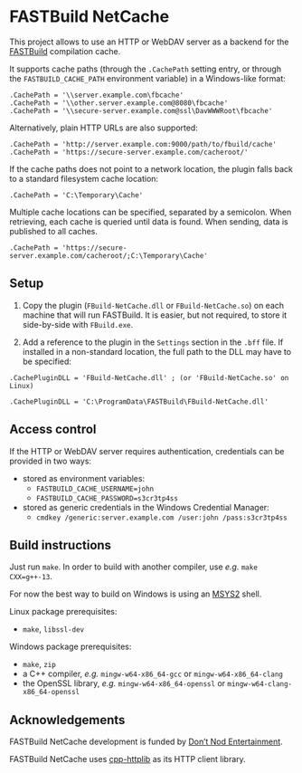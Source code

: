 
# FASTBuild NetCache

This project allows to use an HTTP or WebDAV server as a backend for the
[FASTBuild](https://github.com/fastbuild/fastbuild) compilation cache.

It supports cache paths (through the `.CachePath` setting entry, or through the
`FASTBUILD_CACHE_PATH` environment variable) in a Windows-like format:

```
.CachePath = '\\server.example.com\fbcache'
.CachePath = '\\other.server.example.com@8080\fbcache'
.CachePath = '\\secure-server.example.com@ssl\DavWWWRoot\fbcache'
```

Alternatively, plain HTTP URLs are also supported:

```
.CachePath = 'http://server.example.com:9000/path/to/fbuild/cache'
.CachePath = 'https://secure-server.example.com/cacheroot/'
```

If the cache paths does not point to a network location, the plugin falls
back to a standard filesystem cache location:

```
.CachePath = 'C:\Temporary\Cache'
```

Multiple cache locations can be specified, separated by a semicolon. When retrieving, each cache
is queried until data is found. When sending, data is published to all caches.

```
.CachePath = 'https://secure-server.example.com/cacheroot/;C:\Temporary\Cache'
```

## Setup

1. Copy the plugin (`FBuild-NetCache.dll` or `FBuild-NetCache.so`) on each machine that
will run FASTBuild. It is easier, but not required, to store it side-by-side with `FBuild.exe`.

2. Add a reference to the plugin in the `Settings` section in the `.bff` file. If installed
in a non-standard location, the full path to the DLL may have to be specified:

```
.CachePluginDLL = 'FBuild-NetCache.dll' ; (or 'FBuild-NetCache.so' on Linux)
```

```
.CachePluginDLL = 'C:\ProgramData\FASTBuild\FBuild-NetCache.dll'
```

## Access control

If the HTTP or WebDAV server requires authentication, credentials can be provided in two ways:

 - stored as environment variables:
   - `FASTBUILD_CACHE_USERNAME=john`
   - `FASTBUILD_CACHE_PASSWORD=s3cr3tp4ss`
 - stored as generic credentials in the Windows Credential Manager:
   - `cmdkey /generic:server.example.com /user:john /pass:s3cr3tp4ss`

## Build instructions

Just run `make`. In order to build with another compiler, use *e.g.* `make CXX=g++-13`.

For now the best way to build on Windows is using an [MSYS2](https://www.msys2.org/) shell.

Linux package prerequisites:
 - `make`, `libssl-dev`

Windows package prerequisites:
 - `make`, `zip`
 - a C++ compiler, *e.g.* `mingw-w64-x86_64-gcc` or `mingw-w64-x86_64-clang`
 - the OpenSSL library, *e.g.* `mingw-w64-x86_64-openssl` or `mingw-w64-clang-x86_64-openssl`

## Acknowledgements

FASTBuild NetCache development is funded by [Don’t Nod Entertainment](https://dont-nod.com/en/).

FASTBuild NetCache uses [cpp-httplib](https://github.com/yhirose/cpp-httplib) as its HTTP client
library.
